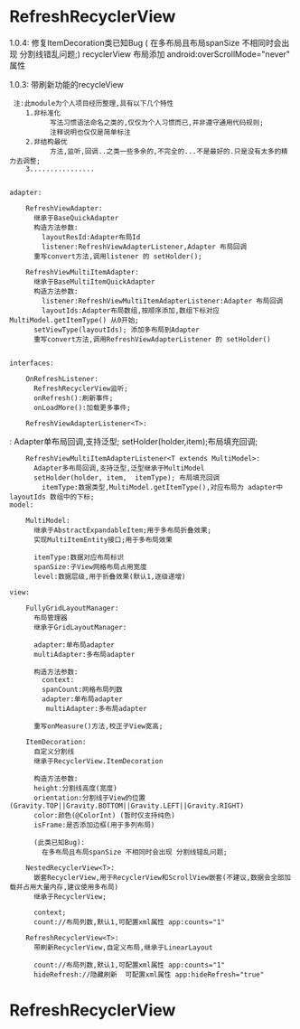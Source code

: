 # RefreshRecyclerView
1.0.4:
     修复ItemDecoration类已知Bug
          ( 在多布局且布局spanSize 不相同时会出现 分割线错乱问题;)
     recyclerView 布局添加 
            android:overScrollMode="never" 属性

1.0.3:
带刷新功能的recycleView

     注:此module为个人项目经历整理,具有以下几个特性
        1.非标准化
              写法习惯语法命名之类的,仅仅为个人习惯而已,并非遵守通用代码规则;
              注释说明也仅仅是简单标注
        2.非结构最优
              方法,监听,回调..之类一些多余的,不完全的...不是最好的.只是没有太多的精力去调整;
        3................


    adapter:

        RefreshViewAdapter:
          继承于BaseQuickAdapter
          构造方法参数:
            layoutResId:Adapter布局Id
            listener:RefreshViewAdapterListener,Adapter 布局回调
          重写convert方法,调用listener 的 setHolder();

        RefreshViewMultiItemAdapter:
          继承于BaseMultiItemQuickAdapter
          构造方法参数:
            listener:RefreshViewMultiItemAdapterListener:Adapter 布局回调
            layoutIds:Adapter布局数组,按顺序添加,数组下标对应MultiModel.getItemType() 从0开始;
          setViewType(layoutIds); 添加多布局到Adapter
          重写convert方法,调用RefreshViewAdapterListener 的 setHolder()


    interfaces:

        OnRefreshListener:
          RefreshRecyclerView监听;
          onRefresh():刷新事件;
          onLoadMore():加载更多事件;

        RefreshViewAdapterListener<T>:
:         Adapter单布局回调,支持泛型;
          setHolder(holder,item);布局填充回调;

        RefreshViewMultiItemAdapterListener<T extends MultiModel>:
          Adapter多布局回调,支持泛型,泛型继承于MultiModel
          setHolder(holder, item,  itemType); 布局填充回调
            itemType:数据类型,MultiModel.getItemType(),对应布局为 adapter中 layoutIds 数组中的下标;
    model:

        MultiModel:
          继承于AbstractExpandableItem;用于多布局折叠效果;
          实现MultiItemEntity接口;用于多布局效果

          itemType:数据对应布局标识
          spanSize:子View网格布局占用宽度
          level:数据层级,用于折叠效果(默认1,逐级递增)

    view:

        FullyGridLayoutManager:
          布局管理器
          继承于GridLayoutManager:

          adapter:单布局adapter
          multiAdapter:多布局adapter

          构造方法参数:
            context:
            spanCount:网格布局列数
            adapter:单布局adapter
             multiAdapter:多布局adapter

          重写onMeasure()方法,校正子View宽高;

        ItemDecoration:
          自定义分割线
          继承于RecyclerView.ItemDecoration

          构造方法参数:
          height:分割线高度(宽度)
          orientation:分割线于View的位置(Gravity.TOP||Gravity.BOTTOM||Gravity.LEFT||Gravity.RIGHT)
          color:颜色(@ColorInt) (暂时仅支持纯色)
          isFrame:是否添加边框(用于多列布局)

          (此类已知Bug):
            在多布局且布局spanSize 不相同时会出现 分割线错乱问题;

        NestedRecyclerView<T>:
          嵌套RecyclerView,用于RecyclerView和ScrollView嵌套(不建议,数据会全部加载并占用大量内存,建议使用多布局)
          继承于RecyclerView;

          context;
          count://布局列数,默认1,可配置xml属性 app:counts="1"

        RefreshRecyclerView<T>:
          带刷新RecyclerView,自定义布局,继承于LinearLayout

          count://布局列数,默认1,可配置xml属性 app:counts="1"
          hideRefresh://隐藏刷新  可配置xml属性 app:hideRefresh="true"










# RefreshRecyclerView

